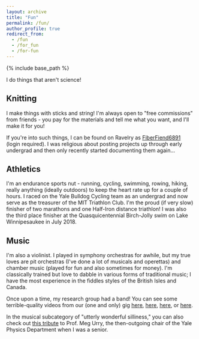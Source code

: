 ```yaml
---
layout: archive
title: "Fun"
permalink: /fun/
author_profile: true
redirect_from:
  - /fun
  - /for_fun
  - /for-fun
---
```


{% include base_path %}

I do things that aren't science!

Knitting
--------
I make things with sticks and string! I'm always open to "free commissions" from friends - you pay for the materials and tell me what you want, and I'll make it for you!

If you're into such things, I can be found on Ravelry as [FiberFiend6891](https://www.ravelry.com/projects/FiberFiend6891) (login required). I was religious about posting projects up through early undergrad and then only recently started documenting them again...

Athletics
---------
I'm an endurance sports nut - running, cycling, swimming, rowing, hiking, really anything (ideally outdoors) to keep the heart rate up for a couple of hours. I raced on the Yale Bulldog Cycling team as an undergrad and now serve as the treasurer of the MIT Triathlon Club. I'm the proud (if very slow) finisher of two marathons and one Half-Iron distance triathlon! I was also the third place finisher at the Quasquicentennial Birch-Jolly swim on Lake Winnipesaukee in July 2018.

Music
-----
I'm also a violinist. I played in symphony orchestras for awhile, but my true loves are pit orchestras (I've done a lot of musicals and operettas) and chamber music (played for fun and also sometimes for money). I'm classically trained but love to dabble in various forms of traditional music; I have the most experience in the fiddles styles of the British Isles and Canada.

Once upon a time, my research group had a band! You can see some terrible-quality videos from our (one and only) gig [here](https://www.youtube.com/watch?v=bV0iOsPjyMk), [here](https://www.youtube.com/watch?v=TJEpjHaR5VY), [here](https://www.youtube.com/watch?v=WToYsebbzzM), or [here](https://www.youtube.com/watch?v=vHYbFYXQTIU).

In the musical subcategory of "utterly wonderful silliness," you can also check out [this tribute](https://www.youtube.com/watch?v=qqkCK9jvKIg) to Prof. Meg Urry, the then-outgoing chair of the Yale Physics Department when I was a senior.
